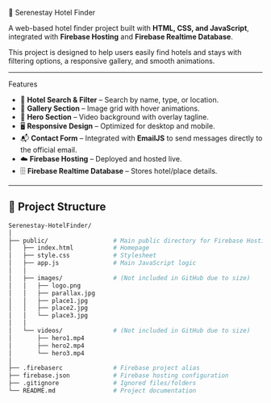 🏨 Serenestay Hotel Finder

A web-based hotel finder project built with **HTML, CSS, and JavaScript**, integrated with **Firebase Hosting** and **Firebase Realtime Database**.

This project is designed to help users easily find hotels and stays with filtering options, a responsive gallery, and smooth animations.  

---

Features

- 🔎 **Hotel Search & Filter** – Search by name, type, or location.  
- 📸 **Gallery Section** – Image grid with hover animations.  
- 🎥 **Hero Section** – Video background with overlay tagline.  
- 🖥️ **Responsive Design** – Optimized for desktop and mobile.  
- 📬 **Contact Form** – Integrated with **EmailJS** to send messages directly to the official email.  
- ☁️ **Firebase Hosting** – Deployed and hosted live.  
- 🗄️ **Firebase Realtime Database** – Stores hotel/place details.  

---

## 📂 Project Structure

```bash
Serenestay-HotelFinder/
│
├── public/                  # Main public directory for Firebase Hosting
│   ├── index.html           # Homepage
│   ├── style.css            # Stylesheet
│   ├── app.js               # Main JavaScript logic
│   │
│   ├── images/              # (Not included in GitHub due to size)
│   │   ├── logo.png
│   │   ├── parallax.jpg
│   │   ├── place1.jpg
│   │   ├── place2.jpg
│   │   └── place3.jpg
│   │
│   └── videos/              # (Not included in GitHub due to size)
│       ├── hero1.mp4
│       ├── hero2.mp4
│       └── hero3.mp4
│
├── .firebaserc              # Firebase project alias
├── firebase.json            # Firebase hosting configuration
├── .gitignore               # Ignored files/folders
└── README.md                # Project documentation

